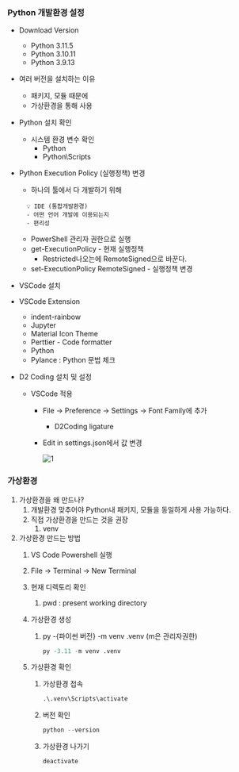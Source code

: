 
### Python 개발환경 설정

- Download Version
    - Python 3.11.5
    - Python 3.10.11
    - Python 3.9.13
- 여러 버전을 설치하는 이유
    - 패키지, 모듈 때문에
    - 가상환경을 통해 사용
- Python 설치 확인
    - 시스템 환경 변수 확인
        - Python
        - Python\Scripts
- Python Execution Policy (실행정책) 변경
    - 하나의 툴에서 다 개발하기 위해
      
    ```
      💡 IDE (통합개발환경)
      - 어떤 언어 개발에 이용되는지
      - 편리성
    ```
    
    - PowerShell 관리자 권한으로 실행
    - get-ExecutionPolicy - 현재 실행정책
        - Restricted나오는에 RemoteSigned으로 바꾼다.
    - set-ExecutionPolicy RemoteSigned - 실행정책 변경
- VSCode 설치
- VSCode Extension
    - indent-rainbow
    - Jupyter
    - Material Icon Theme
    - Perttier - Code formatter
    - Python
    - Pylance : Python 문법 체크
- D2 Coding 설치 및 설정
    - VSCode 적용
        - File → Preference → Settings → Font Family에 추가
            - D2Coding ligature
        - Edit in settings.json에서 값 변경
            
            ![1](https://github.com/DaSeul-Seo/Playdata_Study/assets/67898022/54678eb7-166a-4baf-9a59-2bd358090a47)

            

### 가상환경

1. 가상환경을 왜 만드나?
    1. 개발환경 맞추어야 Python내 패키지, 모듈을 동일하게 사용 가능하다.
    2. 직접 가상환경을 만드는 것을 권장
        1. venv
2. 가상환경 만드는 방법
    1. VS Code Powershell 실행
    2. File → Terminal → New Terminal
    3. 현재 디렉토리 확인
        1. pwd : present working directory
    4. 가상환경 생성
        1. py -{파이썬 버전} -m venv .venv (m은 관리자권한)
            
            ```python
            py -3.11 -m venv .venv
            ```
            
    5. 가상환경 확인
        1. 가상환경 접속
            
            ```python
            .\.venv\Scripts\activate
            ```
            
        2. 버전 확인
            
            ```python
            python --version
            ```
            
        3. 가상환경 나가기
            
            ```python
            deactivate
            ```
